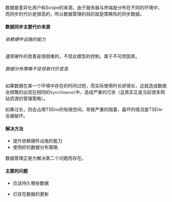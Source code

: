 数据是差异化用户和Scope的来源，由于服务器与终端是分布在不同的环境中，而同步的代价是很高的，所以数据管理的目的就是策略性的同步数据。

#### 数据同步主要代价来源

###### 依赖硬件设施的能力

通常硬件的改善是很困难的，不受此模型的控制，属于不可控因素。

###### 数据分布策略不佳导致代价变高

如果数据在某一个环境中存在的时间过短，而实际使用时长却很长，这就造成数据会频繁的出现在相同的`SyncChannal`中，造成严重的冗余（这其实正是当前很多网站资源的管理策略）。

如果过长，则会占用TSEnv的有限空间，导致严重的阻塞，最坏的情况是TSEnv会被破坏。



#### 解决方法

+ 提升依赖硬件设施的能力
+ 使用好的数据分布策略



数据管理正是为解决第二个问题而存在。



#### 主要的问题

+ 应该持久哪些数据

+ 已存在数据的更新